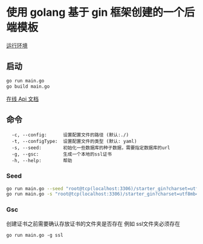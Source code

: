 # 使用 golang 基于 gin 框架创建的一个后端模板

[运行环境](./DEV.md)
## 启动

```sh
go run main.go
go build main.go
```

[在线 Api 文档](https://www.apifox.cn/apidoc/project-2379970/api-65717385)

## 命令

```
  -c, --config:      设置配置文件的路径 (默认:./)
  -t, --configType:  设置配置文件的类型 (默认: yaml)
  -s, --seed:        初始化一些数据库的种子数据，需要指定数据库的url
  -g, --gsc:         生成一个本地的ssl证书
  -h, --help:        帮助
```

### Seed

```sh
go run main.go --seed "root@tcp(localhost:3306)/starter_gin?charset=utf8mb4&parseTime=True&loc=Local"
go run main.go -s "root@tcp(localhost:3306)/starter_gin?charset=utf8mb4&parseTime=True&loc=Local"
```

### Gsc

创建证书之前需要确认存放证书的文件夹是否存在 例如 ssl文件夹必须存在

```
go run main.go -g ssl
```
